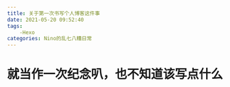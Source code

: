 ```yaml
---
title: 关于第一次书写个人博客这件事
date: 2021-05-20 09:52:40
tags: 
    -Hexo
categories: Nino的乱七八糟日常
---
```


# 就当作一次纪念叭，也不知道该写点什么
## 


